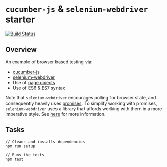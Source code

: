 # `cucumber-js` & `selenium-webdriver` starter

[![Build Status](https://travis-ci.com/MYOB-Technology/cucumber-js-selenium-webdriver-example.svg)](https://travis-ci.com/MYOB-Technology/cucumber-js-selenium-webdriver-example)

## Overview
An example of browser based testing via:
* [cucumber-js](https://github.com/cucumber/cucumber-js)
* [selenium-webdriver](https://github.com/SeleniumHQ/selenium/wiki/WebDriverJs)
* Use of [page objects](http://martinfowler.com/bliki/PageObject.html)
* Use of ES6 & ES7 syntax

Note that `selenium-webdriver` encourages polling for browser state, and consequently heavily uses [promises](https://developer.mozilla.org/en/docs/Web/JavaScript/Reference/Global_Objects/Promise).
To simplify working with promises, `selenium-webdriver` uses a library that affords working with them in a more imperative style.
See [here](http://seleniumhq.github.io/selenium/docs/api/javascript/module/selenium-webdriver/lib/promise.html) for more information.

## Tasks

    // Cleans and installs dependencies
    npm run setup

    // Runs the tests
    npm test
